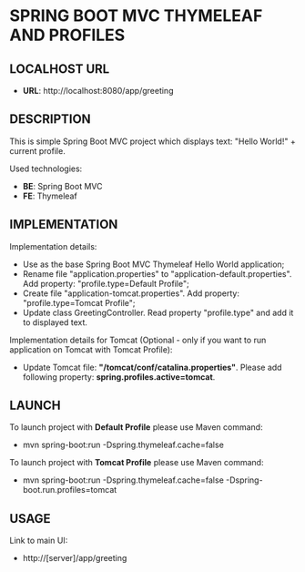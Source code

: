 SPRING BOOT MVC THYMELEAF AND PROFILES
======================================


LOCALHOST URL
-------------

* **URL**: http://localhost:8080/app/greeting


DESCRIPTION
-----------

This is simple Spring Boot MVC project which displays text: "Hello World!" + current profile. 

Used technologies:
* **BE**: Spring Boot MVC
* **FE**: Thymeleaf


IMPLEMENTATION
-----------

Implementation details:
* Use as the base Spring Boot MVC Thymeleaf Hello World application;
* Rename file "application.properties" to "application-default.properties". Add property: "profile.type=Default Profile";
* Create file "application-tomcat.properties". Add property: "profile.type=Tomcat Profile";
* Update class GreetingController. Read property "profile.type" and add it to displayed text.

Implementation details for Tomcat (Optional - only if you want to run application on Tomcat with Tomcat Profile):
* Update Tomcat file: **"/tomcat/conf/catalina.properties"**. Please add following property: **spring.profiles.active=tomcat**.

  

LAUNCH
------

To launch project with **Default Profile** please use Maven command:
* mvn spring-boot:run -Dspring.thymeleaf.cache=false

To launch project with **Tomcat Profile** please use Maven command:
* mvn spring-boot:run -Dspring.thymeleaf.cache=false -Dspring-boot.run.profiles=tomcat


USAGE
-----

Link to main UI:
* http://[server]/app/greeting